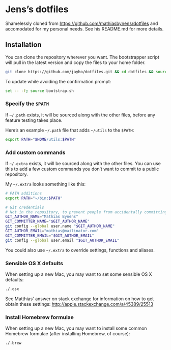 # Jens’s dotfiles

Shamelessly cloned from https://github.com/mathiasbynens/dotfiles and accomodated for my personal needs. See his README.md for more details.

## Installation

You can clone the repository wherever you want. The bootstrapper script will pull in the latest version and copy the files to your home folder.

```bash
git clone https://github.com/jayho/dotfiles.git && cd dotfiles && source bootstrap.sh
```

To update while avoiding the confirmation prompt:

```bash
set -- -f; source bootstrap.sh
```
### Specify the `$PATH`

If `~/.path` exists, it will be sourced along with the other files, before any feature testing takes place.

Here’s an example `~/.path` file that adds `~/utils` to the `$PATH`:

```bash
export PATH="$HOME/utils:$PATH"
```

### Add custom commands

If `~/.extra` exists, it will be sourced along with the other files. You can use this to add a few custom commands you don’t want to commit to a public repository.

My `~/.extra` looks something like this:

```bash
# PATH additions
export PATH="~/bin:$PATH"

# Git credentials
# Not in the repository, to prevent people from accidentally committing under my name
GIT_AUTHOR_NAME="Mathias Bynens"
GIT_COMMITTER_NAME="$GIT_AUTHOR_NAME"
git config --global user.name "$GIT_AUTHOR_NAME"
GIT_AUTHOR_EMAIL="mathias@mailinator.com"
GIT_COMMITTER_EMAIL="$GIT_AUTHOR_EMAIL"
git config --global user.email "$GIT_AUTHOR_EMAIL"
```

You could also use `~/.extra` to override settings, functions and aliases.

### Sensible OS X defaults

When setting up a new Mac, you may want to set some sensible OS X defaults:

```bash
./.osx
```

See Matthias' answer on stack exchange for information on how to get obtain these settings:
http://apple.stackexchange.com/a/45389/25513 

### Install Homebrew formulae

When setting up a new Mac, you may want to install some common Homebrew formulae (after installing Homebrew, of course):

```bash
./.brew
```
